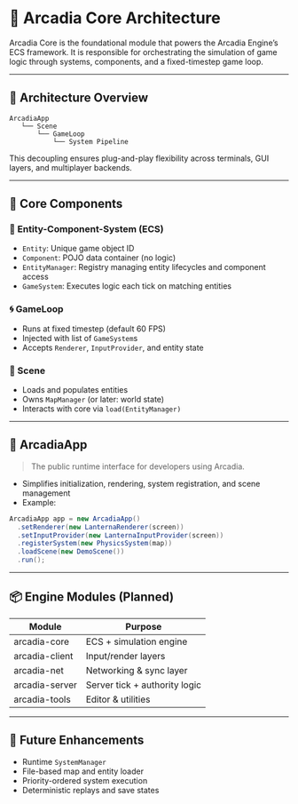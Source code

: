 # 🧱 Arcadia Core Architecture

Arcadia Core is the foundational module that powers the Arcadia Engine’s ECS framework. It is responsible for orchestrating the simulation of game logic through systems, components, and a fixed-timestep game loop.

---

## 🔄 Architecture Overview

```
ArcadiaApp
   └── Scene
       └── GameLoop
           └── System Pipeline
```

This decoupling ensures plug-and-play flexibility across terminals, GUI layers, and multiplayer backends.

---

## 🔧 Core Components

### 🧠 Entity-Component-System (ECS)
- `Entity`: Unique game object ID
- `Component`: POJO data container (no logic)
- `EntityManager`: Registry managing entity lifecycles and component access
- `GameSystem`: Executes logic each tick on matching entities

### 🌀 GameLoop
- Runs at fixed timestep (default 60 FPS)
- Injected with list of `GameSystem`s
- Accepts `Renderer`, `InputProvider`, and entity state

### 🧱 Scene
- Loads and populates entities
- Owns `MapManager` (or later: world state)
- Interacts with core via `load(EntityManager)`

---

## 🚀 ArcadiaApp

> The public runtime interface for developers using Arcadia.

- Simplifies initialization, rendering, system registration, and scene management
- Example:

```java
ArcadiaApp app = new ArcadiaApp()
  .setRenderer(new LanternaRenderer(screen))
  .setInputProvider(new LanternaInputProvider(screen))
  .registerSystem(new PhysicsSystem(map))
  .loadScene(new DemoScene())
  .run();
```

---

## 📦 Engine Modules (Planned)

| Module | Purpose |
|--------|---------|
| arcadia-core | ECS + simulation engine |
| arcadia-client | Input/render layers |
| arcadia-net | Networking & sync layer |
| arcadia-server | Server tick + authority logic |
| arcadia-tools | Editor & utilities |

---

## 🧩 Future Enhancements

- Runtime `SystemManager`
- File-based map and entity loader
- Priority-ordered system execution
- Deterministic replays and save states
